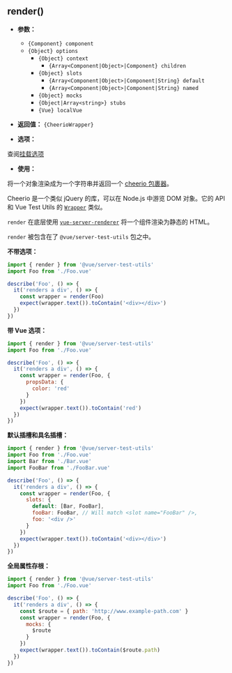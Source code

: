 ## render()

- **参数：**

  - `{Component} component`
  - `{Object} options`
    - `{Object} context`
      - `{Array<Component|Object>|Component} children`
    - `{Object} slots`
        - `{Array<Component|Object>|Component|String} default`
        - `{Array<Component|Object>|Component|String} named`
    - `{Object} mocks`
    - `{Object|Array<string>} stubs`
    - `{Vue} localVue`

- **返回值：** `{CheerioWrapper}`

- **选项：**

查阅[挂载选项](./options.md)

- **使用：**

将一个对象渲染成为一个字符串并返回一个 [cheerio 包裹器](https://github.com/cheeriojs/cheerio)。

Cheerio 是一个类似 jQuery 的库，可以在 Node.js 中游览 DOM 对象。它的 API 和 Vue Test Utils 的 [`Wrapper`](wrapper/) 类似。

`render` 在底层使用 [`vue-server-renderer`](https://ssr.vuejs.org/zh/basic.html) 将一个组件渲染为静态的 HTML。

`render` 被包含在了 `@vue/server-test-utils` 包之中。

**不带选项：**

```js
import { render } from '@vue/server-test-utils'
import Foo from './Foo.vue'

describe('Foo', () => {
  it('renders a div', () => {
    const wrapper = render(Foo)
    expect(wrapper.text()).toContain('<div></div>')
  })
})
```

**带 Vue 选项：**

```js
import { render } from '@vue/server-test-utils'
import Foo from './Foo.vue'

describe('Foo', () => {
  it('renders a div', () => {
    const wrapper = render(Foo, {
      propsData: {
        color: 'red'
      }
    })
    expect(wrapper.text()).toContain('red')
  })
})
```

**默认插槽和具名插槽：**

```js
import { render } from '@vue/server-test-utils'
import Foo from './Foo.vue'
import Bar from './Bar.vue'
import FooBar from './FooBar.vue'

describe('Foo', () => {
  it('renders a div', () => {
    const wrapper = render(Foo, {
      slots: {
        default: [Bar, FooBar],
        fooBar: FooBar, // Will match <slot name="FooBar" />,
        foo: '<div />'
      }
    })
    expect(wrapper.text()).toContain('<div></div>')
  })
})
```

**全局属性存根：**

```js
import { render } from '@vue/server-test-utils'
import Foo from './Foo.vue'

describe('Foo', () => {
  it('renders a div', () => {
    const $route = { path: 'http://www.example-path.com' }
    const wrapper = render(Foo, {
      mocks: {
        $route
      }
    })
    expect(wrapper.text()).toContain($route.path)
  })
})
```
